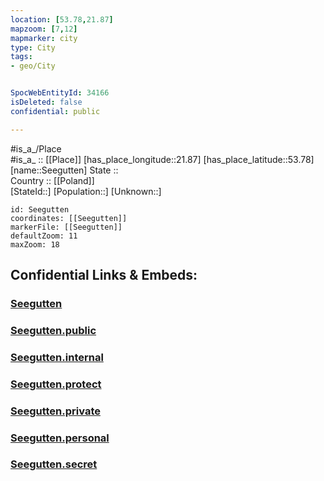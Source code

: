 ```yaml
---
location: [53.78,21.87] 
mapzoom: [7,12] 
mapmarker: city 
type: City
tags:
- geo/City


SpocWebEntityId: 34166
isDeleted: false
confidential: public

---
```

#is_a_/Place  
#is_a_ :: [[Place]] 
[has_place_longitude::21.87] 
[has_place_latitude::53.78] 
[name::Seegutten] 
State ::  
Country :: [[Poland]]  
[StateId::] 
[Population::] 
[Unknown::] 


```leaflet
id: Seegutten
coordinates: [[Seegutten]] 
markerFile: [[Seegutten]] 
defaultZoom: 11 
maxZoom: 18
```


## Confidential Links & Embeds: 

### [Seegutten](/_Standards/Earth/Continent/Europe/Europe~East/Poland/Provinces~Poland/Warmian-Masurian/City/Seegutten.md) 

### [Seegutten.public](/_public/Earth/Continent/Europe/Europe~East/Poland/Provinces~Poland/Warmian-Masurian/City/Seegutten.public.md) 

### [Seegutten.internal](/_internal/Earth/Continent/Europe/Europe~East/Poland/Provinces~Poland/Warmian-Masurian/City/Seegutten.internal.md) 

### [Seegutten.protect](/_protect/Earth/Continent/Europe/Europe~East/Poland/Provinces~Poland/Warmian-Masurian/City/Seegutten.protect.md) 

### [Seegutten.private](/_private/Earth/Continent/Europe/Europe~East/Poland/Provinces~Poland/Warmian-Masurian/City/Seegutten.private.md) 

### [Seegutten.personal](/_personal/Earth/Continent/Europe/Europe~East/Poland/Provinces~Poland/Warmian-Masurian/City/Seegutten.personal.md) 

### [Seegutten.secret](/_secret/Earth/Continent/Europe/Europe~East/Poland/Provinces~Poland/Warmian-Masurian/City/Seegutten.secret.md)

